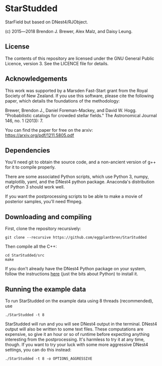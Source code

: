 StarStudded
===========

StarField but based on DNest4/RJObject.

(c) 2015―2018 Brendon J. Brewer, Alex Malz, and Daisy Leung.

## License

The contents of this repository are licensed under the GNU General Public
Licence, version 3. See the LICENCE file for details.

## Acknowledgements

This work was supported by a Marsden Fast-Start grant
from the Royal Society of New Zealand. If you use this software, please cite
the following paper, which details the foundations of the methodology:

Brewer, Brendon J., Daniel Foreman-Mackey, and David W. Hogg.
"Probabilistic catalogs for crowded stellar fields."
The Astronomical Journal 146, no. 1 (2013): 7.

You can find the paper for free on the arxiv:
https://arxiv.org/pdf/1211.5805.pdf

## Dependencies

You'll need git to obtain the source code, and a non-ancient version of
g++ for it to compile properly.

There are some associated Python scripts, which use Python 3, numpy,
matplotlib, yaml, and the DNest4 python package. Anaconda's distribution of
Python 3 should work well.

If you want the postprocessing scripts to be able to make a movie of posterior
samples, you'll need ffmpeg.

## Downloading and compiling

First, clone the repository recursively:
```
git clone --recursive https://github.com/eggplantbren/StarStudded
```

Then compile all the C++:
```
cd StarStudded/src
make
```

If you don't already have the DNest4 Python package on your system,
follow the instructions [here](https://github.com/eggplantbren/DNest4)
(just the bits about Python) to install it.

## Running the example data

To run StarStudded on the example data using 8 threads (recommended), use

```
./StarStudded -t 8
```

StarStudded will run and you will see DNest4 output in the terminal.
DNest4 output
will also be written to some text files.
These computations are expensive, so give it an hour or so of runtime before
expecting anything interesting from the postprocessing. It's harmless to try
it at any time, though. If you want to try your luck with some more
aggressive DNest4 settings, you can do this instead:

```
./StarStudded -t 8 -o OPTIONS_AGGRESSIVE
```
